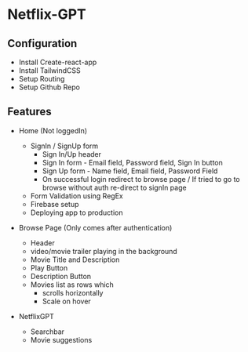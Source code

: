 # Netflix-GPT

## Configuration
- Install Create-react-app
- Install TailwindCSS
- Setup Routing
- Setup Github Repo

## Features
- Home (Not loggedIn)
    - SignIn / SignUp form
        - Sign In/Up header
        - Sign In form - Email field, Password field, Sign In button
        - Sign Up form - Name field, Email field, Password Field
        - On successful login redirect to browse page / If tried to go to browse without auth re-direct to signIn page
    - Form Validation using RegEx
    - Firebase setup
    - Deploying app to production
    
- Browse Page (Only comes after authentication)
    - Header
    - video/movie trailer playing in the background
    - Movie Title and Description
    - Play Button
    - Description Button
    - Movies list as rows which 
        - scrolls horizontally
        - Scale on hover

- NetflixGPT
    - Searchbar
    - Movie suggestions
